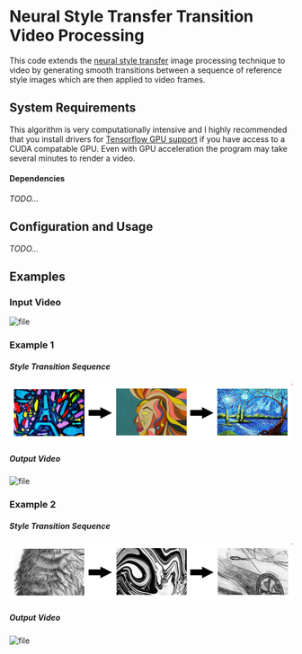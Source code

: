 # Neural Style Transfer Transition Video Processing
This code extends the [neural style transfer](https://www.tensorflow.org/tutorials/generative/style_transfer) 
image processing technique to video by generating smooth transitions 
between a sequence of reference style images which are then applied to 
video frames.

## System Requirements

This algorithm is very computationally intensive and I highly 
recommended that you install drivers for [Tensorflow GPU support](https://www.tensorflow.org/install/gpu)
if you have access to a CUDA compatable GPU. Even with GPU acceleration
the program may take several minutes to render a video. 

#### Dependencies
*TODO...*

## Configuration and Usage
*TODO...*

## Examples
### Input Video
![file](/examples/reference.gif)
### Example 1
##### Style Transition Sequence
![file](/examples/example1_style_sequence.png)
##### Output Video
![file](/examples/example1.gif)
### Example 2
##### Style Transition Sequence
![file](/examples/example2_style_sequence.png)
##### Output Video
![file](/examples/example2.gif)